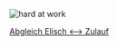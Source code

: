 ![hard at work](https://media.giphy.com/media/JIX9t2j0ZTN9S/giphy.gif)

[Abgleich Elisch <--> Zulauf](./abgleich_Elisch_Zulauf/ "goto tool")